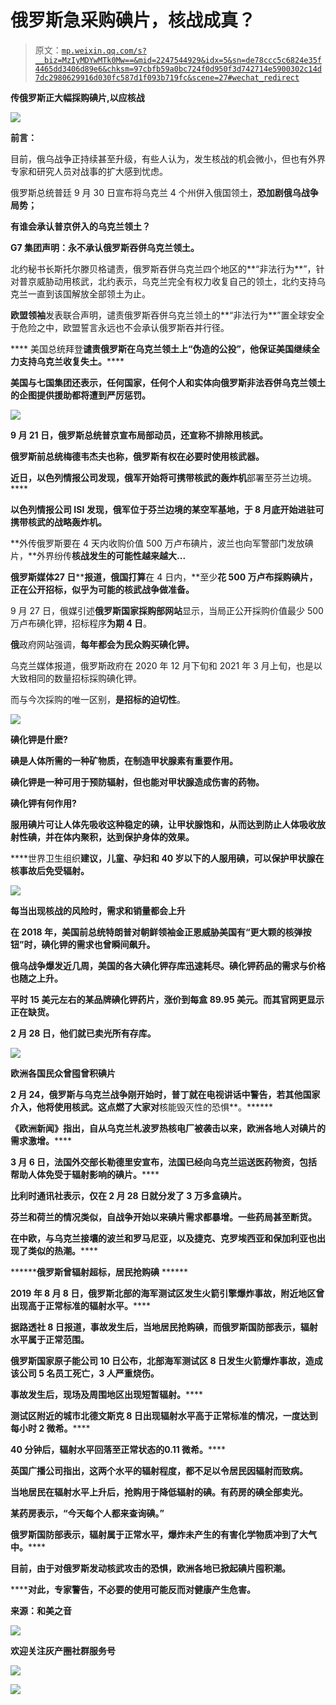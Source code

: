 # 俄罗斯急采购碘片，核战成真？

> 原文：[`mp.weixin.qq.com/s?__biz=MzIyMDYwMTk0Mw==&mid=2247544929&idx=5&sn=de78ccc5c6824e35f4465dd3406d89e6&chksm=97cbfb59a0bc724f0d950f3d742714e5900302c14d7dc2980629916d030fc587d1f093b719fc&scene=27#wechat_redirect`](http://mp.weixin.qq.com/s?__biz=MzIyMDYwMTk0Mw==&mid=2247544929&idx=5&sn=de78ccc5c6824e35f4465dd3406d89e6&chksm=97cbfb59a0bc724f0d950f3d742714e5900302c14d7dc2980629916d030fc587d1f093b719fc&scene=27#wechat_redirect)

**传俄罗斯正大幅採购碘片,以应核战** 

![](img/0f1da02fcb4ccde53217a3c51c364dd8.png)

**前言：**

目前，俄乌战争正持续甚至升级，有些人认为，发生核战的机会微小，但也有外界专家和研究人员对战事的扩大感到忧虑。 

俄罗斯总统普廷 9 月 30 日宣布将乌克兰 4 个州併入俄国领土，**恐加剧俄乌战争局势；**

**有谁会承认普京併入的乌克兰领土？**

**G7 集团声明：永不承认俄罗斯吞併乌克兰领土。**

北约秘书长斯托尔滕贝格谴责，俄罗斯吞併乌克兰四个地区的**“非法行为**”，针对普京威胁动用核武，北约表示，乌克兰完全有权力收复自己的领土，北约支持乌克兰一直到该国解放全部领土为止。

**欧盟领袖**发表联合声明，谴责俄罗斯吞併乌克兰领土的**“非法行为**”置全球安全于危险之中，欧盟誓言永远也不会承认俄罗斯吞并行径。

**** 美国总统拜登**谴责俄罗斯在乌克兰领土上“伪造的公投”，**他保证**美国继续全力支持乌克兰收复失土。******

****美国与七国集团还**表示，任何国家，任何个人和实体向俄罗斯非法吞併乌克兰领土的企图**提供援助都将遭到严厉惩罚。****

**![](img/063ce095921d5bf86ccbb7fb9bc78ac1.png)**

**9 月 21 日，俄罗斯总统普京宣布局部动员，还宣称不排除用核武。**

**俄罗斯前总统梅德韦杰夫也称，俄罗斯有权在必要时使用核武器。**

**近日，以色列情报公司发现，俄军开始将可携带核武的轰炸机**部署至芬兰边境。****

**以色列情报公司 ISI 发现，俄军位于芬兰边境的某空军基地，**于 8 月底开始进驻可携带核武的战略轰炸机。****

**外传俄罗斯要在 4 天内收购价值 500 万卢布碘片，波兰也向军警部门发放碘片，**外界纷传****核战发生的可能性越来越大...****

****俄罗斯媒体******27 日********报道**，俄国打算**在 4 日内，**至少****花 500 万卢布採购碘片，正在公开招标，似乎为可能的核武战争做准备。****

9 月 27 日，俄媒引述**俄罗斯国家採购部网站**显示，当局正公开採购价值最少 500 万卢布碘化钾，招标程序**为期 4 日**。

**俄**政府网站强调，**每年都会为民众购买碘化钾。**

乌克兰媒体报道，俄罗斯政府在 2020 年 12 月下旬和 2021 年 3 月上旬，也是以大致相同的数量招标採购碘化钾。

而与今次採购的唯一区别，**是招标的迫切性**。

![](img/388451bfb529aac7d11143417284ec23.png)

**碘化钾是什麽?**

**碘是人体所需的一种矿物质，在制造甲状腺素有重要作用。** 

**碘化钾是一种可用于预防辐射，但也能对甲状腺造成伤害的药物。**

****碘化钾有何作用?****

****服用碘片可让人体先吸收这种稳定的碘，让甲状腺饱和，从而达到防止人体吸收放射性碘，并在体内聚积，达到保护身体的效果。****

****世界卫生组织**建议，儿童、孕妇和 40 岁以下的人服用碘，可以保护甲状腺在核事故后免受辐射。**

**![](img/920cafe1ac7d71fb11ff928acf9d6b69.png)**

****每当出现核战的风险时，需求和销量都会上升****

**在 2018 年，美国前总统特朗普对朝鲜领袖金正恩威胁美国有“更大颗的核弹按钮”时，碘化钾的需求也曾瞬间飙升。**

**俄乌战争爆发近几周，美国的各大碘化钾存库迅速耗尽。碘化钾药品的需求与价格也随之上升。**

**平时 15 美元左右的某品牌碘化钾药片，涨价到每盒 89.95 美元。而其官网更显示正在缺货。**

**2 月 28 日，他们就已卖光所有存库。** 

**![](img/fb210292b5acba7b3c73d3b7a653cf74.png)**

****欧洲各国民众曾囤曾积碘片**** 

****2 月 24，俄罗斯与乌克兰战争刚开始时，普丁就在电视讲话中警告，若其他国家介入，他将使用核武。这点燃了大家对****核能毁灭性的恐惧**。******

******《欧洲新闻》指出，自从乌克兰札波罗热核电厂被袭击以来**，欧洲各地人对碘片的需求激增。********

********3 月 6 日**，**法国**外交部长勒德里安宣布，法国已经向乌克兰运送医药物资，包括帮助**人体免受于辐射影响的碘片。********

********比利时**通讯社表示，仅在 2 月 28 日就分发了 3 万多盒碘片。******

********芬兰和荷兰**的情况类似，自战争开始以来碘片需求都暴增。一些药局甚至断货。******

******在中欧，与乌克兰接壤的**波兰和罗马尼亚，以及捷克、克罗埃西亚和保加利亚**也出现了类似的热潮。******

********俄罗斯曾辐射超标，居民抢购碘** ******

******2019 年 8 月 8 日，俄罗斯北部的海军测试区发生火箭引擎爆炸事故，附近地区曾出现**高于正常标准的辐射水平。********

******据路透社 8 日报道，事故发生后，当地居民抢购碘，而俄罗斯国防部表示，辐射水平属于正常范围。******

******俄罗斯国家原子能公司 10 日公布，北部海军测试区 8 日发生火箭爆炸事故，造成该公司 5 名员工死亡，3 人严重烧伤。******

******事故发生后，现场及周围地区出现**短暂辐射。********

******测试区附近的城市北德文斯克 8 日出现辐射水平高于正常标准的情况，一度达到**每小时 2 微希。********

******40 分钟后，辐射水平回落至正常状态的**0.11 微希。********

******英国广播公司指出，这两个水平的辐射程度，都不足以令居民因辐射而致病。******

******当地居民在辐射水平上升后，抢购用于降低辐射的碘。有药房的碘全部卖光。******

******某药房表示，“今天每个人都来查询碘。”******

******俄罗斯国防部表示，辐射属于正常水平，爆炸未产生的有害化学物质**冲到了大气中。********

******目前，由于对俄罗斯发动核武攻击的恐惧，欧洲各地已掀起碘片囤积潮。******

********对此，专家警告，****不必要的使用可能反而对健康产生危害。********

********来源：和美之音********

********![](img/98b37299dc65f4e23a526decbaea16fd.png)********

********欢迎关注灰产圈社群服务号********

********![](img/e4a4a359b16e8cffe5b930c0d69e1ad6.png)********

********![](img/495fa0623d1914c5658458c5a5f30390.png)********